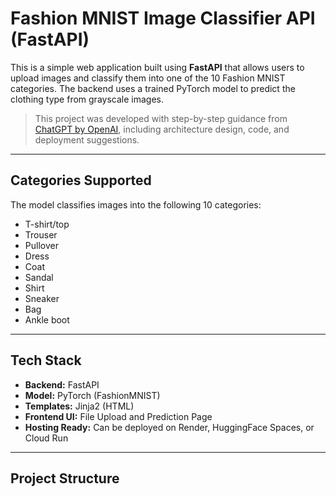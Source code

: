 # Fashion MNIST Image Classifier API (FastAPI)

This is a simple web application built using **FastAPI** that allows users to upload images and classify them into one of the 10 Fashion MNIST categories. The backend uses a trained PyTorch model to predict the clothing type from grayscale images.

>  This project was developed with step-by-step guidance from [ChatGPT by OpenAI](https://chat.openai.com/), including architecture design, code, and deployment suggestions.

---

##  Categories Supported

The model classifies images into the following 10 categories:

- T-shirt/top
- Trouser
- Pullover
- Dress
- Coat
- Sandal
- Shirt
- Sneaker
- Bag
- Ankle boot

---

##  Tech Stack

- **Backend:** FastAPI
- **Model:** PyTorch (FashionMNIST)
- **Templates:** Jinja2 (HTML)
- **Frontend UI:** File Upload and Prediction Page
- **Hosting Ready:** Can be deployed on Render, HuggingFace Spaces, or Cloud Run

---

## Project Structure

